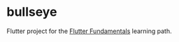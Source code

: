 # bullseye

Flutter project for the [Flutter Fundamentals](https://www.kodeco.com/flutter/paths/flutter-fundamentals) learning path.
